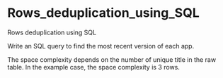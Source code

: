 # Rows_deduplication_using_SQL
Rows deduplication using SQL

Write an SQL query to find the most recent version of each app.

The space complexity depends on the number of unique title in the raw table. In the example case, the space complexity is 3 rows.
